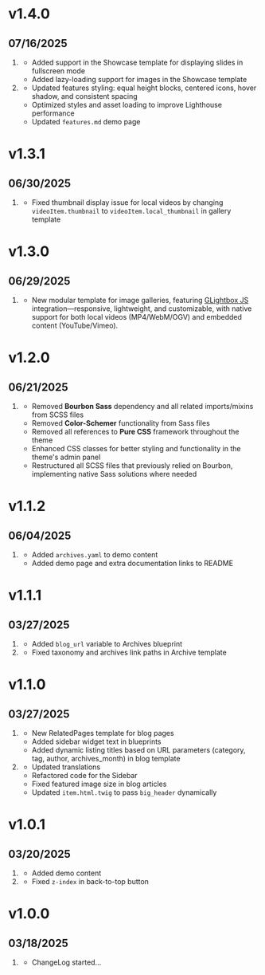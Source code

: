# v1.4.0
## 07/16/2025

1. [](#new)
    * Added support in the Showcase template for displaying slides in fullscreen mode
    * Added lazy-loading support for images in the Showcase template
2. [](#improved)
    * Updated features styling: equal height blocks, centered icons, hover shadow, and consistent spacing
    * Optimized styles and asset loading to improve Lighthouse performance
    * Updated `features.md` demo page

# v1.3.1
## 06/30/2025

1. [](#bugfix)
    * Fixed thumbnail display issue for local videos by changing `videoItem.thumbnail` to `videoItem.local_thumbnail` in gallery template

# v1.3.0
## 06/29/2025

1. [](#new)
    * New modular template for image galleries, featuring [GLightbox JS](https://biati-digital.github.io/glightbox/) integration—responsive, lightweight, and customizable, with native support for both local videos (MP4/WebM/OGV) and embedded content (YouTube/Vimeo).

# v1.2.0
## 06/21/2025

1. [](#improved)
    * Removed **Bourbon Sass** dependency and all related imports/mixins from SCSS files
    * Removed **Color-Schemer** functionality from Sass files
    * Removed all references to **Pure CSS** framework throughout the theme
    * Enhanced CSS classes for better styling and functionality in the theme's admin panel
    * Restructured all SCSS files that previously relied on Bourbon, implementing native Sass solutions where needed

# v1.1.2
## 06/04/2025

1. [](#improved)
    * Added `archives.yaml` to demo content
    * Added demo page and extra documentation links to README 

# v1.1.1
## 03/27/2025

1. [](#improved)
    * Added `blog_url` variable to Archives blueprint 
2. [](#bugfix)
    * Fixed taxonomy and archives link paths in Archive template

# v1.1.0
## 03/27/2025

1. [](#new)
    * New RelatedPages template for blog pages
    * Added sidebar widget text in blueprints
    * Added dynamic listing titles based on URL parameters (category, tag, author, archives_month) in blog template
2. [](#improved)
    * Updated translations
    * Refactored code for the Sidebar
    * Fixed featured image size in blog articles
    * Updated `item.html.twig` to pass `big_header` dynamically

# v1.0.1
## 03/20/2025

1. [](#new)
    * Added demo content
2. [](#bugfix)
    * Fixed `z-index` in back-to-top button

# v1.0.0
## 03/18/2025

1. [](#new)
    * ChangeLog started...

